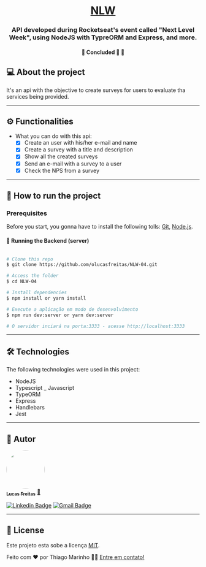 <h1 align="center">
     <a href="#" alt="NLW#04"> NLW </a>
</h1>

<h3 align="center">
    API developed during Rocketseat's event called "Next Level Week", using NodeJS with TypreORM and Express, and more.
</h3>

<h4 align="center">
	🚧   Concluded 🚀 🚧
</h4>

## 💻 About the project

It's an api with the objective to create surveys for users to evaluate tha services being provided.

---

## ⚙️ Functionalities

- What you can do with this api:
  - [x] Create an user with his/her e-mail and name
  - [x] Create a survey with a title and description
  - [x] Show all the created surveys
  - [x] Send an e-mail with a survey to a user
  - [x] Check the NPS from a survey

---

## 🚀 How to run the project

### Prerequisites

Before you start, you gonna have to install the following tolls:
[Git](https://git-scm.com), [Node.js](https://nodejs.org/en/). 

#### 🎲 Running the Backend (server)

```bash

# Clone this repo
$ git clone https://github.com/olucasfreitas/NLW-04.git

# Access the folder
$ cd NLW-04

# Install dependencies
$ npm install or yarn install

# Execute a aplicação em modo de desenvolvimento
$ npm run dev:server or yarn dev:server

# O servidor inciará na porta:3333 - acesse http://localhost:3333 

```
---

## 🛠 Technologies

The following technologies were used in this project:

- NodeJS 
- Typescript
_ Javascript
- TypeORM
- Express
- Handlebars
- Jest

---
## 🦸 Autor

<a href="https://www.linkedin.com/in/lucas-freitas090/">
 <img style="border-radius: 50%;" src="https://avatars.githubusercontent.com/u/54646059?s=460&u=77c62b0b5a1291c08c24cd6c32f25a38b24a9ae1&v=4" width="100px;" alt=""/>
 <br />
 <sub><b>Lucas Freitas</b></sub></a> <a href="https://www.linkedin.com/in/lucas-freitas090/" title="Linkedin">🚀</a>
 <br />

[![Linkedin Badge](https://img.shields.io/badge/-Thiago-blue?style=flat-square&logo=Linkedin&logoColor=white&link=https://www.linkedin.com/in/lucas-freitas090/)](https://www.linkedin.com/in/lucas-freitas090/) 
[![Gmail Badge](https://img.shields.io/badge/-tgmarinho@gmail.com-c14438?style=flat-square&logo=Gmail&logoColor=white&link=mailto:tgmarinho@gmail.com)](mailto:lucasdasilvafreias090@gmail.com)

---

## 📝 License

Este projeto esta sobe a licença [MIT](./LICENSE).

Feito com ❤️ por Thiago Marinho 👋🏽 [Entre em contato!](https://www.linkedin.com/in/tgmarinho/)

